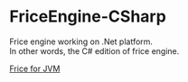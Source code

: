 # FriceEngine-CSharp


Frice engine working on .Net platform.<br/>
In other words, the C# edition of frice engine.

[Frice for JVM](https://github.com/icela/FriceEngine)
